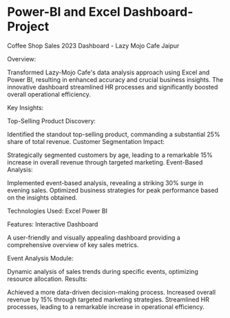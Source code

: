 # Power-BI and Excel Dashboard-Project
Coffee Shop Sales 2023 Dashboard - Lazy Mojo Cafe Jaipur 

Overview:

Transformed Lazy-Mojo Cafe's data analysis approach using Excel and Power BI, resulting in enhanced accuracy and crucial business insights. The innovative dashboard streamlined HR processes and significantly boosted overall operational efficiency.

Key Insights:

Top-Selling Product Discovery:

Identified the standout top-selling product, commanding a substantial 25% share of total revenue.
Customer Segmentation Impact:

Strategically segmented customers by age, leading to a remarkable 15% increase in overall revenue through targeted marketing.
Event-Based Analysis:

Implemented event-based analysis, revealing a striking 30% surge in evening sales.
Optimized business strategies for peak performance based on the insights obtained.


Technologies Used:
Excel
Power BI


Features:
Interactive Dashboard

A user-friendly and visually appealing dashboard providing a comprehensive overview of key sales metrics.

Event Analysis Module:

Dynamic analysis of sales trends during specific events, optimizing resource allocation.
Results:

Achieved a more data-driven decision-making process.
Increased overall revenue by 15% through targeted marketing strategies.
Streamlined HR processes, leading to a remarkable increase in operational efficiency.
